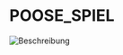 # POOSE_SPIEL
![Beschreibung](/Users/rafikfarhane/Documents/Uni-Bonn/Praktikum-OOSE/Schiffe-versenken_UML-Entwurf.mdj)

